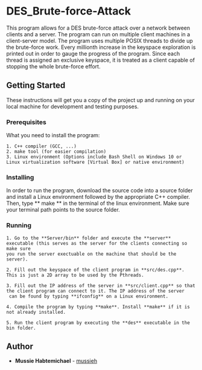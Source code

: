 # DES_Brute-force-Attack

This program allows for a DES brute-force attack over a network between clients and a server. The program can run on multiple client
machines in a client-server model. The program uses multiple POSIX threads to divide up the brute-force work. Every millionth
increase in the keyspace exploration is printed out in order to gauge the progress of the program. Since each thread is assigned an exclusive
keyspace, it is treated as a client capable of stopping the whole brute-force effort.

## Getting Started

These instructions will get you a copy of the project up and running on your local machine for development and testing purposes.

### Prerequisites

What you need to install the program:

```
1. C++ compiler (GCC, ...)
2. make tool (for easier compilation)
3. Linux environment (Options include Bash Shell on Windows 10 or Linux virtualization software [Virtual Box] or native environment)
```

### Installing

In order to run the program, download the source code into a source folder and install a Linux environment followed 
by the appropriate C++ compiler. Then, type ** make ** in the terminal of the linux environment. Make sure your terminal path
points to the source folder.

### Running


```
1. Go to the **Server/bin** folder and execute the **server** executable (this serves as the server for the clients connecting so make sure
you run the server exectuable on the machine that should be the server).

2. Fill out the keyspace of the client program in **src/des.cpp**. This is just a 2D array to be used by the Pthreads.

3. Fill out the IP address of the server in **src/client.cpp** so that the client program can connect to it. The IP address of the server
 can be found by typing **ifconfig** on a Linux environment.

4. Compile the program by typing **make**. Install **make** if it is not already installed.

5. Run the client program by executing the **des** executable in the bin folder.

```


## Author

* **Mussie Habtemichael** - [mussieh](https://github.com/mussieh)

